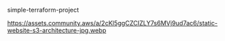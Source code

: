 simple-terraform-project


https://assets.community.aws/a/2cKl5ggCZCIZLY7s6MVj9ud7ac6/static-website-s3-architecture-jpg.webp




